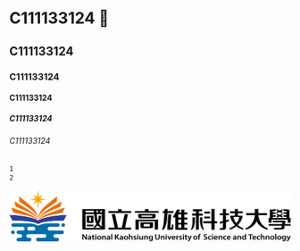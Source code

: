 # C111133124 👋
## C111133124
### C111133124
#### C111133124
##### C111133124
###### C111133124
```big zone
1
2
```
![NKUST](nkust.png "NKUST")
